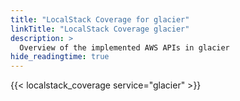 ```yaml
---
title: "LocalStack Coverage for glacier"
linkTitle: "LocalStack Coverage glacier"
description: >
  Overview of the implemented AWS APIs in glacier
hide_readingtime: true
---
```


{{< localstack_coverage service="glacier" >}}

